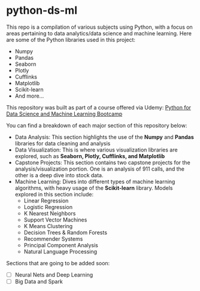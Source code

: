 # python-ds-ml
This repo is a compilation of various subjects using Python, with a focus on areas pertaining to data analytics/data science and machine learning. Here are some of the Python libraries used in this project:
- Numpy
- Pandas
- Seaborn
- Plotly
- Cufflinks
- Matplotlib
- Scikit-learn
- And more...

This repository was built as part of a course offered via Udemy: [Python for Data Science and Machine Learning Bootcamp](https://www.udemy.com/course/python-for-data-science-and-machine-learning-bootcamp/)

You can find a breakdown of each major section of this repository below: 

- Data Analysis: This section highlights the use of the **Numpy** and **Pandas** libraries for data cleaning and analysis
- Data Visualization: This is where various visualization libraries are explored, such as **Seaborn, Plotly, Cufflinks, and Matplotlib**
- Capstone Projects: This section contains two capstone projects for the analysis/visualization portion. One is an analysis of 911 calls, and the other is a deep dive into stock data.
- Machine Learning: Dives into different types of machine learning algorithms, with heavy usage of the **Scikit-learn** library. Models explored in this section include:
  - Linear Regression
  - Logistic Regression
  - K Nearest Neighbors
  - Support Vector Machines
  - K Means Clustering
  - Decision Trees & Random Forests
  - Recommender Systems
  - Principal Component Analysis
  - Natural Language Processing
 
Sections that are going to be added soon:
- [ ] Neural Nets and Deep Learning
- [ ] Big Data and Spark
